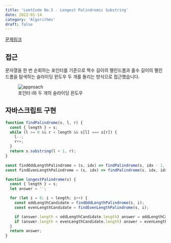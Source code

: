 ```yaml
---
title: 'LeetCode No.5 - Longest Palindromic Substring'
date: 2022-01-14
category: 'Algorithms'
draft: false
---
```


[문제링크](https://leetcode.com/problems/longest-palindromic-substring/)

## 접근

문자열을 한 번 순회하는 포인터를 기준으로 짝수 길이의 팰린드롬과 홀수 길이의 팰린드롬을 탐색하는 슬라이딩 윈도우 두 개를 돌리는 방식으로 접근했습니다.

<figure>
    <img src="https://cdn.jsdelivr.net/gh/jaehyeon48/jaehyeon48.github.io@master/assets/images/algorithms/leetcode/5/approach.png" alt="approach" />
    <figcaption>포인터 i와 두 개의 슬라이딩 윈도우</figcaption>
</figure>

## 자바스크립트 구현

```js
function findPalindrome(s, l, r) {
  const { length } = s;
  while (l >= 0 && r < length && s[l] === s[r]) {
    l--;
    r++;
  }
  return s.substring(l + 1, r);
}
  
const findOddLengthPalindrome = (s, idx) => findPalindrome(s, idx - 1, idx + 1);
const findEvenLengthPalindrome = (s, idx) => findPalindrome(s, idx, idx + 1);

function longestPalindrome(s) {
  const { length } = s;
  let answer = '';

  for (let i = 0; i < length; i++) {
    const oddLengthCandidate = findOddLengthPalindrome(s, i);
    const evenLengthCandidate = findEvenLengthPalindrome(s, i);

    if (answer.length < oddLengthCandidate.length) answer = oddLengthCandidate;
    if (answer.length < evenLengthCandidate.length) answer = evenLengthCandidate;
  }
  return answer;
}
```
